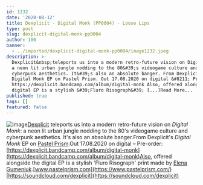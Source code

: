 ```yaml
---
id: 1232
date: '2020-08-12'
title: Dexplicit - Digital Monk (PP0004) - Loose Lips
type: post
slug: dexplicit-digital-monk-pp0004
author: 100
banner:
  - ../imported/dexplicit-digital-monk-pp0004/image1232.jpeg
description: >-
  Dexplicit&nbsp;teleports us into a modern retro-future vision on Digital Monk:
  a neon lit urban jungle nodding to the 80&#39;s videogame culture and
  cyberpunk aesthetics. It&#39;s also an absolute banger. From Dexplicit&#39;s
  Digital Monk EP on Pastel Prism. Out 17.08.2020 on digital &#8211; Pre-order:
  https://dexplicit.bandcamp.com/album/digital-monk Also, offered alongside the
  digital EP is a stylish &#39;Fluro Risograph&#39; [...]Read More...
published: true
tags: []
featured: false
---
```

![image](../../imported/dexplicit-digital-monk-pp0004/image1232.jpeg)[Dexplicit](https://dexplicit.bandcamp.com/) teleports us into a modern retro-future vision on _Digital Monk_: a neon lit urban jungle nodding to the 80's videogame culture and cyberpunk aesthetics. It's also an absolute banger.From Dexplicit's _Digital Monk_ EP on [Pastel Prism](https://www.pastelprism.com/).Out 17.08.2020 on digital – Pre-order: [](https://dexplicit.bandcamp.com/album/digital-monk)[https://dexplicit.bandcamp.com/album/digital-monk](https://dexplicit.bandcamp.com/album/digital-monk)Also, offered alongside the digital EP is a stylish 'Fluro Risograph' print made by [Elena Gumeniuk](https://www.instagram.com/elenagumeniuk).[](https://www.pastelprism.com/)[www.pastelprism.com](https://www.pastelprism.com/)  
[](https://soundcloud.com/dexplicit)[https://soundcloud.com/dexplicit](https://soundcloud.com/dexplicit)